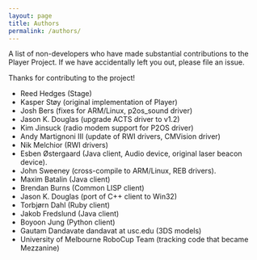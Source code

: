 ```yaml
---
layout: page
title: Authors
permalink: /authors/
---
```


A list of non-developers who have made substantial contributions to the Player Project. If we have accidentally left you out, please file an issue.

Thanks for contributing to the project!

* Reed Hedges (Stage)
* Kasper Støy (original implementation of Player)
* Josh Bers (fixes for ARM/Linux, p2os_sound driver)
* Jason K. Douglas (upgrade ACTS driver to v1.2)
* Kim Jinsuck (radio modem support for P2OS driver)
* Andy Martignoni III (update of RWI drivers, CMVision driver)
* Nik Melchior (RWI drivers)
* Esben Østergaard (Java client, Audio device, original laser beacon device).
* John Sweeney (cross-compile to ARM/Linux, REB drivers).
* Maxim Batalin (Java client)
* Brendan Burns (Common LISP client)
* Jason K. Douglas (port of C++ client to Win32)
* Torbjørn Dahl (Ruby client)
* Jakob Fredslund (Java client)
* Boyoon Jung (Python client)
* Gautam Dandavate dandavat at usc.edu (3DS models)
* University of Melbourne RoboCup Team (tracking code that became Mezzanine)
